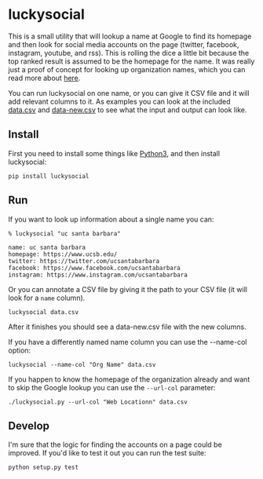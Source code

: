 # luckysocial

This is a small utility that will lookup a name at Google to find its homepage
and then look for social media accounts on the page (twitter, facebook,
instagram, youtube, and rss). This is rolling the dice a little bit because the
top ranked result is assumed to be the homepage for the name. It was really just
a proof of concept for looking up organization names, which you can read more
about [here](https://inkdroid.org/2020/09/05/organizations-on-twitter/).

You can run luckysocial on one name, or you can give it CSV file and it will add
relevant columns to it. As examples you can look at the included
[data.csv](https://github.com/edsu/luckysocial/blob/master/example/data.csv) and
[data-new.csv](https://github.com/edsu/luckysocial/blob/master/example/data-new.csv)
to see what the input and output can look like.

## Install

First you need to install some things like [Python3](https://python.org), and
then install luckysocial:

    pip install luckysocial

## Run

If you want to look up information about a single name you can:

    % luckysocial "uc santa barbara"

    name: uc santa barbara
    homepage: https://www.ucsb.edu/
    twitter: https://twitter.com/ucsantabarbara
    facebook: https://www.facebook.com/ucsantabarbara
    instagram: https://www.instagram.com/ucsantabarbara

Or you can annotate a CSV file by giving it the path to your CSV file (it will
look for a `name` column).

    luckysocial data.csv

After it finishes you should see a data-new.csv file with the new columns.

If you have a differently named name column you can use the --name-col option:

    luckysocial --name-col "Org Name" data.csv

If you happen to know the homepage of the organization already and want to skip
the Google lookup you can use the `--url-col` parameter:

    ./luckysocial.py --url-col "Web Locationn" data.csv

## Develop

I'm sure that the logic for finding the accounts on a page could be improved.
If you'd like to test it out you can run the test suite:

    python setup.py test
